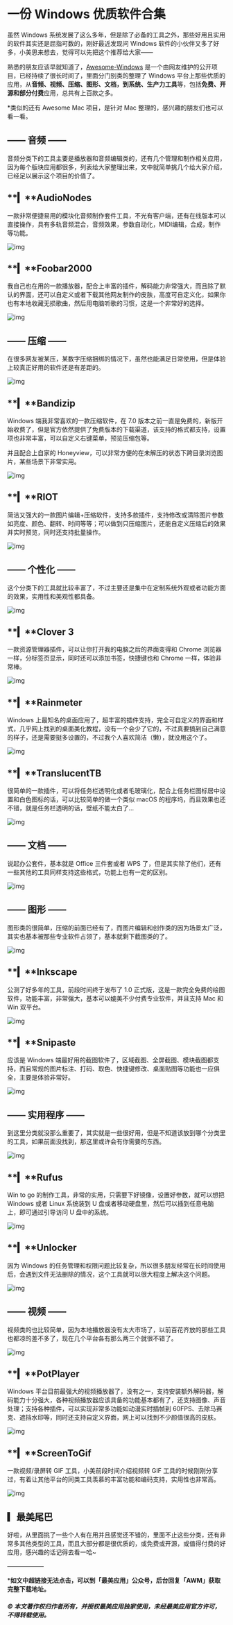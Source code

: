 # 一份 Windows 优质软件合集

虽然 Windows 系统发展了这么多年，但是除了必备的工具之外，那些好用且实用的软件其实还是屈指可数的，刚好最近发现问 Windows 软件的小伙伴又多了好多，小美思来想去，觉得可以先把这个推荐给大家——

熟悉的朋友应该早就知道了，[Awesome-Windows](https://github.com/Awesome-Windows/Awesome/blob/master/README-cn.md) 是一个由网友维护的公开项目，已经持续了很长时间了，里面分门别类的整理了 Windows 平台上那些优质的应用，从**音频、视频、压缩、图形、文档，到系统、生产力工具**等，包括**免费、开源和部分付费**应用，总共有上百款之多。

*类似的还有 Awesome Mac 项目，是针对 Mac 整理的，感兴趣的朋友们也可以看一看。

## **—— 音频 ——**

音频分类下的工具主要是播放器和音频编辑类的，还有几个管理和制作相关应用，因为每个版块应用都很多，列表给大家整理出来，文中就简单挑几个给大家介绍，已经足以展示这个项目的价值了。


## **▎****AudioNodes**

一款非常便捷易用的模块化音频制作套件工具，不光有客户端，还有在线版本可以直接操作，具有多轨音频混合，音频效果，参数自动化，MIDI编辑，合成，制作等功能。

![img](http://qstatic.zuimeia.com/img/article/6922/13771aed25943a25f90f71bf340fdb9d_640x507.gif?watermark/1/image/aHR0cDovL3p1aW1laWEudS5xaW5pdWRuLmNvbS9pbWcvZXh0ZW5zaW9uL3dhdGVyX21hc2tfMS5wbmc=/dissolve/100/gravity/SouthWest/dx/10/dy/10|imageMogr/v2/gravity/South/crop/!640x507-0-0|imageMogr/v2/auto-orient/thumbnail/320x)

 

## **▎****Foobar2000**

我自己也在用的一款播放器，配合上丰富的插件，解码能力非常强大，而且除了默认的界面，还可以自定义或者下载其他网友制作的皮肤，高度可自定义化，如果你也有本地收藏无损歌曲，然后用电脑听歌的习惯，这是一个非常好的选择。 

![img](http://qstatic.zuimeia.com/img/article/6922/08e1fc88871479ed1077f84d7d7e0d7d_1399x1037.jpeg?watermark/1/image/aHR0cDovL3p1aW1laWEudS5xaW5pdWRuLmNvbS9pbWcvZXh0ZW5zaW9uL3dhdGVyX21hc2tfMS5wbmc=/dissolve/100/gravity/SouthWest/dx/10/dy/10|imageMogr/v2/gravity/South/crop/!1399x1037-0-0|imageMogr/v2/auto-orient/thumbnail/320x)

 

## **—— 压缩 ——**

在很多网友被某压，某数字压缩捆绑的情况下，虽然也能满足日常使用，但是体验上较真正好用的软件还是有差距的。

![img](http://qstatic.zuimeia.com/img/article/6922/e1521a372c410ab53ffcf9a921da6768_1608x316.png?watermark/1/image/aHR0cDovL3p1aW1laWEudS5xaW5pdWRuLmNvbS9pbWcvZXh0ZW5zaW9uL3dhdGVyX21hc2tfMS5wbmc=/dissolve/100/gravity/SouthWest/dx/10/dy/10|imageMogr/v2/gravity/South/crop/!1608x316-0-0|imageMogr/v2/auto-orient/thumbnail/320x)

 

## **▎****Bandizip**

Windows 端我非常喜欢的一款压缩软件，在 7.0 版本之前一直是免费的，新版开始收费了，但是官方依然提供了免费版本的下载渠道，该支持的格式都支持，设置项也非常丰富，可以自定义右键菜单，预览压缩包等。

并且配合上自家的 Honeyview，可以非常方便的在未解压的状态下跨目录浏览图片，某些场景下非常实用。

![img](http://qstatic.zuimeia.com/img/article/6922/05b62868805562fb2efb62b4afc9ef7f_800x600.png?watermark/1/image/aHR0cDovL3p1aW1laWEudS5xaW5pdWRuLmNvbS9pbWcvZXh0ZW5zaW9uL3dhdGVyX21hc2tfMS5wbmc=/dissolve/100/gravity/SouthWest/dx/10/dy/10|imageMogr/v2/gravity/South/crop/!800x600-0-0|imageMogr/v2/auto-orient/thumbnail/320x)

 

## **▎****RIOT**

简洁又强大的一款图片编辑+压缩软件，支持多款插件，支持修改或清除图片参数如亮度、颜色、翻转、时间等等；可以做到只压缩图片，还能自定义压缩后的效果并实时预览，同时还支持批量操作。

![img](http://qstatic.zuimeia.com/img/article/6922/0c796a93ccc81eb68f0d5b16978d2564_2239x1840.jpg?watermark/1/image/aHR0cDovL3p1aW1laWEudS5xaW5pdWRuLmNvbS9pbWcvZXh0ZW5zaW9uL3dhdGVyX21hc2tfMS5wbmc=/dissolve/100/gravity/SouthWest/dx/10/dy/10|imageMogr/v2/gravity/South/crop/!2239x1840-0-0|imageMogr/v2/auto-orient/thumbnail/320x)

 

## **—— 个性化 ——**

这个分类下的工具就比较丰富了，不过主要还是集中在定制系统外观或者功能方面的效果，实用性和美观性都具备。

![img](http://qstatic.zuimeia.com/img/article/6922/8cd6472bdfc950b4968326c86bc371d2_1568x528.png?watermark/1/image/aHR0cDovL3p1aW1laWEudS5xaW5pdWRuLmNvbS9pbWcvZXh0ZW5zaW9uL3dhdGVyX21hc2tfMS5wbmc=/dissolve/100/gravity/SouthWest/dx/10/dy/10|imageMogr/v2/gravity/South/crop/!1568x528-0-0|imageMogr/v2/auto-orient/thumbnail/320x)

 

## **▎****Clover 3**

一款资源管理器插件，可以让你打开我的电脑之后的界面变得和 Chrome 浏览器一样，分标签页显示，同时还可以添加书签，快捷键也和 Chrome 一样，体验非常棒。

![img](http://qstatic.zuimeia.com/img/article/6922/26afa005c6a9a106f5869d1ac97054a3_654x360.png?watermark/1/image/aHR0cDovL3p1aW1laWEudS5xaW5pdWRuLmNvbS9pbWcvZXh0ZW5zaW9uL3dhdGVyX21hc2tfMS5wbmc=/dissolve/100/gravity/SouthWest/dx/10/dy/10|imageMogr/v2/gravity/South/crop/!654x360-0-0|imageMogr/v2/auto-orient/thumbnail/320x)

 

## **▎****Rainmeter**

Windows 上最知名的桌面应用了，超丰富的插件支持，完全可自定义的界面和样式，几乎网上找到的桌面美化教程，没有一个会少了它的，不过真要搞到自己满意的样子，还是需要挺多设置的，不过我个人喜欢简洁（懒），就没用这个了。

![img](http://qstatic.zuimeia.com/img/article/6922/14f80014007140a5710fcbb557574e18_1024x576.png?watermark/1/image/aHR0cDovL3p1aW1laWEudS5xaW5pdWRuLmNvbS9pbWcvZXh0ZW5zaW9uL3dhdGVyX21hc2tfMS5wbmc=/dissolve/100/gravity/SouthWest/dx/10/dy/10|imageMogr/v2/gravity/South/crop/!1024x576-0-0|imageMogr/v2/auto-orient/thumbnail/320x)

 

## **▎****TranslucentTB**

很简单的一款插件，可以将任务栏透明化或者毛玻璃化，配合上任务栏图标居中设置和白色图标的话，可以比较简单的做一个类似 macOS 的程序坞，而且效果也还不错，就是任务栏透明的话，壁纸不能太白了...

![img](http://qstatic.zuimeia.com/img/article/6922/3b80396ce1d8fa3e453cc7f5258dd2c3_243x178.png?watermark/1/image/aHR0cDovL3p1aW1laWEudS5xaW5pdWRuLmNvbS9pbWcvZXh0ZW5zaW9uL3dhdGVyX21hc2tfMS5wbmc=/dissolve/100/gravity/SouthWest/dx/10/dy/10|imageMogr/v2/gravity/South/crop/!243x178-0-0|imageMogr/v2/auto-orient/thumbnail/320x)

 

## **—— 文档 ——**

说起办公套件，基本就是 Office 三件套或者 WPS 了，但是其实除了他们，还有一些其他的工具同样支持这些格式，功能上也有一定的区别。

![img](http://qstatic.zuimeia.com/img/article/6922/94f59a973e57ae380cea9a1672a14402_1636x486.png?watermark/1/image/aHR0cDovL3p1aW1laWEudS5xaW5pdWRuLmNvbS9pbWcvZXh0ZW5zaW9uL3dhdGVyX21hc2tfMS5wbmc=/dissolve/100/gravity/SouthWest/dx/10/dy/10|imageMogr/v2/gravity/South/crop/!1636x486-0-0|imageMogr/v2/auto-orient/thumbnail/320x)

 

## **—— 图形 ——**

图形类的很简单，压缩的前面已经有了，而图片编辑和创作类的因为场景太广泛，其实也基本被那些专业软件占领了，基本就剩下截图类的了。

![img](http://qstatic.zuimeia.com/img/article/6922/dfbfeee92b9ba5b12375d3303e33529b_694x352.png?watermark/1/image/aHR0cDovL3p1aW1laWEudS5xaW5pdWRuLmNvbS9pbWcvZXh0ZW5zaW9uL3dhdGVyX21hc2tfMS5wbmc=/dissolve/100/gravity/SouthWest/dx/10/dy/10|imageMogr/v2/gravity/South/crop/!694x352-0-0|imageMogr/v2/auto-orient/thumbnail/320x)

 

## **▎****Inkscape**

公测了好多年的工具，前段时间终于发布了 1.0 正式版，这是一款完全免费的绘图软件，功能丰富，非常强大，基本可以媲美不少付费专业软件，并且支持 Mac 和 Win 双平台。

![img](http://qstatic.zuimeia.com/img/article/6922/62ac124b77e71e92c58fec3e26c93f60_1155x729.png?watermark/1/image/aHR0cDovL3p1aW1laWEudS5xaW5pdWRuLmNvbS9pbWcvZXh0ZW5zaW9uL3dhdGVyX21hc2tfMS5wbmc=/dissolve/100/gravity/SouthWest/dx/10/dy/10|imageMogr/v2/gravity/South/crop/!1155x729-0-0|imageMogr/v2/auto-orient/thumbnail/320x)

 

## **▎****Snipaste**

应该是 Windows 端最好用的截图软件了，区域截图、全屏截图、模块截图都支持，而且常规的图片标注、打码、取色、快捷键修改、桌面贴图等功能也一应俱全，主要是体验非常好。

![img](http://qstatic.zuimeia.com/img/article/6922/8bf459a9221109268943311582fb1286_800x607.png?watermark/1/image/aHR0cDovL3p1aW1laWEudS5xaW5pdWRuLmNvbS9pbWcvZXh0ZW5zaW9uL3dhdGVyX21hc2tfMS5wbmc=/dissolve/100/gravity/SouthWest/dx/10/dy/10|imageMogr/v2/gravity/South/crop/!800x607-0-0|imageMogr/v2/auto-orient/thumbnail/320x)

 

## **—— 实用程序 ——**

到这里分类就没那么重要了，其实就是一些很好用，但是不知道该放到哪个分类里的工具，如果前面没找到，那这里或许会有你需要的东西。

![img](http://qstatic.zuimeia.com/img/article/6922/a48b4f9af4ff32ac737b799571369e91_1154x1186.png?watermark/1/image/aHR0cDovL3p1aW1laWEudS5xaW5pdWRuLmNvbS9pbWcvZXh0ZW5zaW9uL3dhdGVyX21hc2tfMS5wbmc=/dissolve/100/gravity/SouthWest/dx/10/dy/10|imageMogr/v2/gravity/South/crop/!1154x1186-0-0|imageMogr/v2/auto-orient/thumbnail/320x)

 

## **▎****Rufus**

Win to go 的制作工具，非常的实用，只需要下好镜像，设置好参数，就可以想把 Windows 或者 Linux 系统装到 U 盘或者移动硬盘里，然后可以插到任意电脑上，即可通过引导访问 U 盘中的系统。

![img](http://qstatic.zuimeia.com/img/article/6922/4fdfb6d97f99d0fd3939055700d39eef_766x1026.png?watermark/1/image/aHR0cDovL3p1aW1laWEudS5xaW5pdWRuLmNvbS9pbWcvZXh0ZW5zaW9uL3dhdGVyX21hc2tfMS5wbmc=/dissolve/100/gravity/SouthWest/dx/10/dy/10|imageMogr/v2/gravity/South/crop/!766x1026-0-0|imageMogr/v2/auto-orient/thumbnail/320x)

 

## **▎****Unlocker**

因为 Windows 的任务管理和权限问题比较复杂，所以很多朋友经常在长时间使用后，会遇到文件无法删除的情况，这个工具就可以很大程度上解决这个问题。

![img](http://qstatic.zuimeia.com/img/article/6922/61047800876b4b9feb567c46ec8a3c92_1029x600.png?watermark/1/image/aHR0cDovL3p1aW1laWEudS5xaW5pdWRuLmNvbS9pbWcvZXh0ZW5zaW9uL3dhdGVyX21hc2tfMS5wbmc=/dissolve/100/gravity/SouthWest/dx/10/dy/10|imageMogr/v2/gravity/South/crop/!1029x600-0-0|imageMogr/v2/auto-orient/thumbnail/320x)

 

## **—— 视频 ——**

视频类的也比较简单，因为本地播放器没有太大市场了，以前百花齐放的那些工具也都凉的差不多了，现在几个平台各有那么两三个就很不错了。

![img](http://qstatic.zuimeia.com/img/article/6922/e1d592fd63ebb059ffc4ad203399323a_1038x438.png?watermark/1/image/aHR0cDovL3p1aW1laWEudS5xaW5pdWRuLmNvbS9pbWcvZXh0ZW5zaW9uL3dhdGVyX21hc2tfMS5wbmc=/dissolve/100/gravity/SouthWest/dx/10/dy/10|imageMogr/v2/gravity/South/crop/!1038x438-0-0|imageMogr/v2/auto-orient/thumbnail/320x)

 

## **▎****PotPlayer**

Windows 平台目前最强大的视频播放器了，没有之一，支持安装额外解码器，解码能力十分强大，各种视频播放器应该具备的功能基本都有了，还支持图像、声音处理；支持各种插件，可以实现非常多功能如动漫实时插帧到 60FPS、去除马赛克、遮挡水印等，同时还支持自定义界面，网上可以找到不少颜值很高的皮肤。

![img](http://qstatic.zuimeia.com/img/article/6922/6ca867cc664523e4d732eab2f4b994e3_1080x693.jpg?watermark/1/image/aHR0cDovL3p1aW1laWEudS5xaW5pdWRuLmNvbS9pbWcvZXh0ZW5zaW9uL3dhdGVyX21hc2tfMS5wbmc=/dissolve/100/gravity/SouthWest/dx/10/dy/10|imageMogr/v2/gravity/South/crop/!1080x693-0-0|imageMogr/v2/auto-orient/thumbnail/320x)

 

## **▎****ScreenToGif**

一款视频/录屏转 GIF 工具，小美前段时间介绍视频转 GIF 工具的时候刚刚分享过，有着让其他平台的同类工具羡慕的丰富功能和编码支持，实用性也非常高。

![img](http://qstatic.zuimeia.com/img/article/6922/a78b77ace0bac0860e853aded34be90e_1080x645.png?watermark/1/image/aHR0cDovL3p1aW1laWEudS5xaW5pdWRuLmNvbS9pbWcvZXh0ZW5zaW9uL3dhdGVyX21hc2tfMS5wbmc=/dissolve/100/gravity/SouthWest/dx/10/dy/10|imageMogr/v2/gravity/South/crop/!1080x645-0-0|imageMogr/v2/auto-orient/thumbnail/320x)

 

## **▎最美尾巴**

好啦，从里面挑了一些个人有在用并且感觉还不错的，里面不止这些分类，还有非常多其他类型的工具，而且大部分都是很优质的，或免费或开源，或值得付费的好应用，感兴趣的话记得去看一哈~

——————

***如文中超链接无法点击，可以到「最美应用」公众号，后台回复「AWM」获取完整下载地址。**

##### © 本文著作权归作者所有，并授权最美应用独家使用，未经最美应用官方许可，不得转载使用。